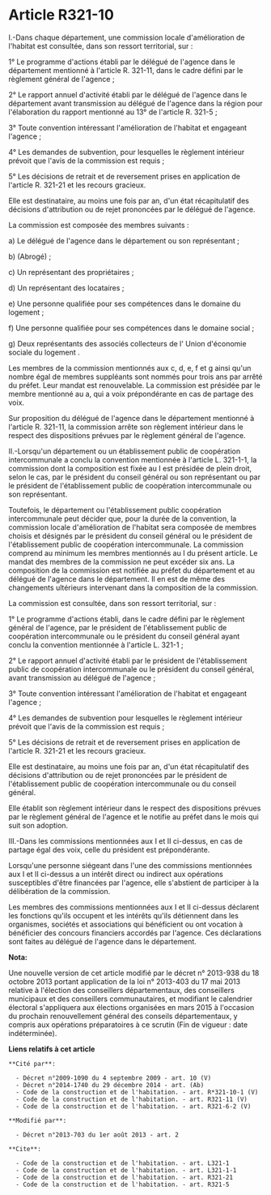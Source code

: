 # Article R321-10

I.-Dans chaque département, une commission locale d'amélioration de l'habitat est consultée, dans son ressort territorial,
sur : 

1° Le programme d'actions établi par le délégué de l'agence dans le département mentionné à l'article R. 321-11, dans le
cadre défini par le règlement général de l'agence ; 

2° Le rapport annuel d'activité établi par le délégué de l'agence dans le département avant transmission au délégué de
l'agence dans la région pour l'élaboration du rapport mentionné au 13° de l'article R. 321-5 ; 

3° Toute convention intéressant l'amélioration de l'habitat et engageant l'agence ; 

4° Les demandes de subvention, pour lesquelles le règlement intérieur prévoit que l'avis de la commission est requis ; 

5° Les décisions de retrait et de reversement prises en application de l'article R. 321-21 et les recours gracieux. 

Elle est destinataire, au moins une fois par an, d'un état récapitulatif des décisions d'attribution ou de rejet prononcées
par le délégué de l'agence. 

La commission est composée des membres suivants : 

a) Le délégué de l'agence dans le département ou son représentant ; 

b) (Abrogé) ; 

c) Un représentant des propriétaires ; 

d) Un représentant des locataires ; 

e) Une personne qualifiée pour ses compétences dans le domaine du logement ; 

f) Une personne qualifiée pour ses compétences dans le domaine social ; 

g) Deux représentants des associés collecteurs de l' Union d'économie sociale du logement . 

Les membres de la commission mentionnés aux c, d, e, f et g ainsi qu'un nombre égal de membres suppléants sont nommés pour
trois ans par arrêté du préfet. Leur mandat est renouvelable. La commission est présidée par le membre mentionné au a, qui a
voix prépondérante en cas de partage des voix. 

Sur proposition du délégué de l'agence dans le département mentionné à l'article R. 321-11, la commission arrête son
règlement intérieur dans le respect des dispositions prévues par le règlement général de l'agence. 

II.-Lorsqu'un département ou un établissement public de coopération intercommunale a conclu la convention mentionnée à
l'article L. 321-1-1, la commission dont la composition est fixée au I est présidée de plein droit, selon le cas, par le
président du conseil général ou son représentant ou par le président de l'établissement public de coopération intercommunale
ou son représentant. 

Toutefois, le département ou l'établissement public coopération intercommunale peut décider que, pour la durée de la
convention, la commission locale d'amélioration de l'habitat sera composée de membres choisis et désignés par le président du
conseil général ou le président de l'établissement public de coopération intercommunale. La commission comprend au minimum
les membres mentionnés au I du présent article. Le mandat des membres de la commission ne peut excéder six ans. La
composition de la commission est notifiée au préfet du département et au délégué de l'agence dans le département. Il en est
de même des changements ultérieurs intervenant dans la composition de la commission. 

La commission est consultée, dans son ressort territorial, sur : 

1° Le programme d'actions établi, dans le cadre défini par le règlement général de l'agence, par le président de
l'établissement public de coopération intercommunale ou le président du conseil général ayant conclu la convention mentionnée
à l'article L. 321-1 ; 

2° Le rapport annuel d'activité établi par le président de l'établissement public de coopération intercommunale ou le
président du conseil général, avant transmission au délégué de l'agence ; 

3° Toute convention intéressant l'amélioration de l'habitat et engageant l'agence ; 

4° Les demandes de subvention pour lesquelles le règlement intérieur prévoit que l'avis de la commission est requis ; 

5° Les décisions de retrait et de reversement prises en application de l'article R. 321-21 et les recours gracieux. 

Elle est destinataire, au moins une fois par an, d'un état récapitulatif des décisions d'attribution ou de rejet prononcées
par le président de l'établissement public de coopération intercommunale ou du conseil général. 

Elle établit son règlement intérieur dans le respect des dispositions prévues par le règlement général de l'agence et le
notifie au préfet dans le mois qui suit son adoption. 

III.-Dans les commissions mentionnées aux I et II ci-dessus, en cas de partage égal des voix, celle du président est
prépondérante. 

Lorsqu'une personne siégeant dans l'une des commissions mentionnées aux I et II ci-dessus a un intérêt direct ou indirect aux
opérations susceptibles d'être financées par l'agence, elle s'abstient de participer à la délibération de la commission. 

Les membres des commissions mentionnées aux I et II ci-dessus déclarent les fonctions qu'ils occupent et les intérêts qu'ils
détiennent dans les organismes, sociétés et associations qui bénéficient ou ont vocation à bénéficier des concours financiers
accordés par l'agence. Ces déclarations sont faites au délégué de l'agence dans le département.

**Nota:**

Une nouvelle version de cet article modifié par le décret n° 2013-938 du 18 octobre 2013 portant application de la loi n°
2013-403 du 17 mai 2013 relative à l'élection des conseillers départementaux, des conseillers municipaux et des conseillers
communautaires, et modifiant le calendrier électoral s'appliquera aux élections organisées en mars 2015 à l'occasion du
prochain renouvellement général des conseils départementaux, y compris aux opérations préparatoires à ce scrutin (Fin de
vigueur : date indéterminée).

**Liens relatifs à cet article**

	**Cité par**:

	  - Décret n°2009-1090 du 4 septembre 2009 - art. 10 (V)
	  - Décret n°2014-1740 du 29 décembre 2014 - art. (Ab)
	  - Code de la construction et de l'habitation. - art. R*321-10-1 (V)
	  - Code de la construction et de l'habitation. - art. R321-11 (V)
	  - Code de la construction et de l'habitation. - art. R321-6-2 (V)

	**Modifié par**:

	  - Décret n°2013-703 du 1er août 2013 - art. 2

	**Cite**:

	  - Code de la construction et de l'habitation. - art. L321-1
	  - Code de la construction et de l'habitation. - art. L321-1-1
	  - Code de la construction et de l'habitation. - art. R321-21
	  - Code de la construction et de l'habitation. - art. R321-5
